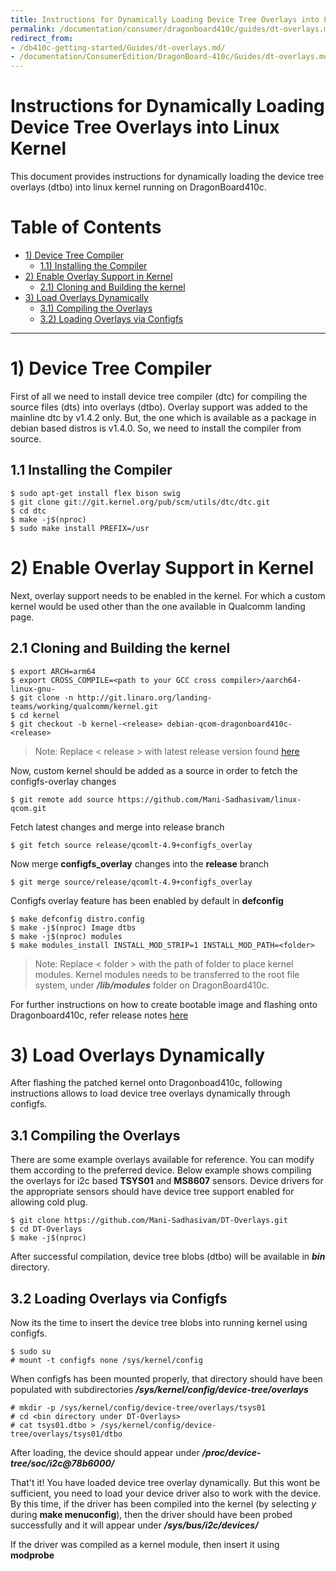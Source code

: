 ```yaml
---
title: Instructions for Dynamically Loading Device Tree Overlays into Linux Kernel
permalink: /documentation/consumer/dragonboard410c/guides/dt-overlays.md.html
redirect_from:
- /db410c-getting-started/Guides/dt-overlays.md/
- /documentation/ConsumerEdition/DragonBoard-410c/Guides/dt-overlays.md.html
---
```


# Instructions for Dynamically Loading Device Tree Overlays into Linux Kernel

This document provides instructions for dynamically loading the device tree overlays (dtbo) into
linux kernel running on DragonBoard410c.

# Table of Contents

- [1) Device Tree Compiler](#1-device-tree-compiler)
    - [1.1) Installing the Compiler](#11-installing-the-compiler)
- [2) Enable Overlay Support in Kernel](#2-enable-overlay-support-in-kernel)
    - [2.1) Cloning and Building the kernel](#21-cloning-and-building-the-kernel)
- [3) Load Overlays Dynamically](#3-load-overlays-dynamically)
    - [3.1) Compiling the Overlays](#31-compiling-the-overlays)
    - [3.2) Loading Overlays via Configfs](#32-loading-overlays-via-configfs)

 ***

 # 1) Device Tree Compiler

 First of all we need to install device tree compiler (dtc) for compiling the source files (dts) into
 overlays (dtbo). Overlay support was added to the mainline dtc by v1.4.2 only. But, the one which is available
 as a package in debian based distros is v1.4.0. So, we need to install the compiler from source.

 ## 1.1 Installing the Compiler

```shell
$ sudo apt-get install flex bison swig
$ git clone git://git.kernel.org/pub/scm/utils/dtc/dtc.git
$ cd dtc
$ make -j$(nproc)
$ sudo make install PREFIX=/usr
```

# 2) Enable Overlay Support in Kernel

Next, overlay support needs to be enabled in the kernel. For which a custom kernel would be used other than
the one available in Qualcomm landing page.

## 2.1 Cloning and Building the kernel

```shell
$ export ARCH=arm64
$ export CROSS_COMPILE=<path to your GCC cross compiler>/aarch64-linux-gnu-
$ git clone -n http://git.linaro.org/landing-teams/working/qualcomm/kernel.git
$ cd kernel
$ git checkout -b kernel-<release> debian-qcom-dragonboard410c-<release>
```
> Note: Replace < release > with latest release version found [here](http://releases.linaro.org/96boards/dragonboard410c/linaro/debian/latest/)

Now, custom kernel should be added as a source in order to fetch the configfs-overlay changes

```shell
$ git remote add source https://github.com/Mani-Sadhasivam/linux-qcom.git
```
Fetch latest changes and merge into release branch

```shell
$ git fetch source release/qcomlt-4.9+configfs_overlay
```
Now merge **configfs_overlay** changes into the **release** branch

```shell
$ git merge source/release/qcomlt-4.9+configfs_overlay
```
Configfs overlay feature has been enabled by default in **defconfig**

```shell
$ make defconfig distro.config
$ make -j$(nproc) Image dtbs
$ make -j$(nproc) modules
$ make modules_install INSTALL_MOD_STRIP=1 INSTALL_MOD_PATH=<folder>
```
> Note: Replace < folder > with the path of folder to place kernel modules. Kernel modules needs to be transferred
to the root file system, under ***/lib/modules*** folder on DragonBoard410c.

For further instructions on how to create bootable image and flashing onto Dragonboard410c, refer release notes
[here](http://releases.linaro.org/96boards/dragonboard410c/linaro/debian/latest/)

# 3) Load Overlays Dynamically

After flashing the patched kernel onto Dragonboad410c, following instructions allows to load device tree overlays
dynamically through configfs.

## 3.1 Compiling the Overlays

There are some example overlays available for reference. You can modify them according to the preferred device. Below
example shows compiling the overlays for i2c based **TSYS01** and **MS8607** sensors. Device drivers for the appropriate
sensors should have device tree support enabled for allowing cold plug.

```shell
$ git clone https://github.com/Mani-Sadhasivam/DT-Overlays.git
$ cd DT-Overlays
$ make -j$(nproc)
```

After successful compilation, device tree blobs (dtbo) will be available in ***bin*** directory.

## 3.2 Loading Overlays via Configfs

Now its the time to insert the device tree blobs into running kernel using configfs.

```shell
$ sudo su
# mount -t configfs none /sys/kernel/config
```
When configfs has been mounted properly, that directory should have been populated with subdirectories
***/sys/kernel/config/device-tree/overlays***

```shell
# mkdir -p /sys/kernel/config/device-tree/overlays/tsys01
# cd <bin directory under DT-Overlays>
# cat tsys01.dtbo > /sys/kernel/config/device-tree/overlays/tsys01/dtbo
```

After loading, the device should appear under ***/proc/device-tree/soc/i2c@78b6000/***

That't it! You have loaded device tree overlay dynamically. But this wont be sufficient, you need to load your device driver
also to work with the device. By this time, if the driver has been compiled into the kernel (by selecting *y* during **make
 menuconfig**), then the driver should have been probed successfully and it will appear under ***/sys/bus/i2c/devices/***

If the driver was compiled as a kernel module, then insert it using **modprobe**
